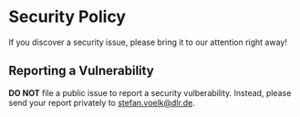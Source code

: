 # Security Policy

If you discover a security issue, please bring it to our attention right away!

## Reporting a Vulnerability
 
**DO NOT** file a public issue to report a security vulberability. Instead, please send your report privately to stefan.voelk@dlr.de. 

